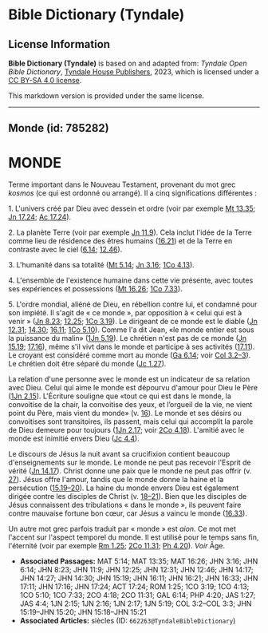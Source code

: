 # Bible Dictionary (Tyndale)

## License Information

**Bible Dictionary (Tyndale)** is based on and adapted from: _Tyndale Open Bible Dictionary_, [Tyndale House Publishers](https://tyndaleopenresources.com/), 2023, which is licensed under a [CC BY-SA 4.0 license](https://creativecommons.org/licenses/by-sa/4.0/legalcode.en).

This markdown version is provided under the same license.



--------------------------------

## Monde (id: 785282)

MONDE
=====

Terme important dans le Nouveau Testament, provenant du mot grec *kosmos* (ce qui est ordonné ou arrangé). Il a cinq significations différentes :

1\. L'univers créé par Dieu avec dessein et ordre (voir par exemple [Mt 13\.35](https://ref.ly/Matt13:35); [Jn 17\.24](https://ref.ly/John17:24); [Ac 17\.24](https://ref.ly/Acts17:24)).

2\. La planète Terre (voir par exemple [Jn 11\.9](https://ref.ly/John11:9)). Cela inclut l'idée de la Terre comme lieu de résidence des êtres humains ([16\.21](https://ref.ly/John16:21)) et de la Terre en contraste avec le ciel ([6\.14](https://ref.ly/John6:14); [12\.46](https://ref.ly/John12:46)).

3\. L'humanité dans sa totalité ([Mt 5\.14](https://ref.ly/Matt5:14); [Jn 3\.16](https://ref.ly/John3:16); [1Co 4\.13](https://ref.ly/1Cor4:13)).

4\. L'ensemble de l'existence humaine dans cette vie présente, avec toutes ses expériences et possessions ([Mt 16\.26](https://ref.ly/Matt16:26); [1Co 7\.33](https://ref.ly/1Cor7:33)).

5\. L'ordre mondial, aliéné de Dieu, en rébellion contre lui, et condamné pour son impiété. Il s'agit de « ce monde », par opposition à « celui qui est à venir » ([Jn 8\.23](https://ref.ly/John8:23); [12\.25](https://ref.ly/John12:25); [1Co 3\.19](https://ref.ly/1Cor3:19)). Le dirigeant de ce monde est le diable ([Jn 12\.31](https://ref.ly/John12:31); [14\.30](https://ref.ly/John14:30); [16\.11](https://ref.ly/John16:11); [1Co 5\.10](https://ref.ly/1Cor5:10)). Comme l'a dit Jean, «le monde entier est sous la puissance du malin» ([1Jn 5\.19](https://ref.ly/1John5:19)). Le chrétien n'est pas de ce monde ([Jn 15\.19](https://ref.ly/John15:19); [17\.16](https://ref.ly/John17:16)), même s'il vivt dans le monde et participe à ses activités ([17\.11](https://ref.ly/John17:11)). Le croyant est considéré comme mort au monde ([Ga 6\.14](https://ref.ly/Gal6:14); voir [Col 3\.2–3](https://ref.ly/Col3:2-Col3:3)). Le chrétien doit être séparé du monde ([Jc 1\.27](https://ref.ly/Jas1:27)).

La relation d'une personne avec le monde est un indicateur de sa relation avec Dieu. Celui qui aime le monde est dépourvu d'amour pour Dieu le Père ([1Jn 2\.15](https://ref.ly/1John2:15)). L'Écriture souligne que «tout ce qui est dans le monde, la convoitise de la chair, la convoitise des yeux, et l’orgueil de la vie, ne vient point du Père, mais vient du monde» (v. [16](https://ref.ly/1John2:16)). Le monde et ses désirs ou convoitises sont transitoires, ils passent, mais celui qui accomplit la parole de Dieu demeure pour toujours ([1Jn 2\.17](https://ref.ly/1John2:17); voir [2Co 4\.18](https://ref.ly/2Cor4:18)). L'amitié avec le monde est inimitié envers Dieu ([Jc 4\.4](https://ref.ly/Jas4:4)).

Le discours de Jésus la nuit avant sa crucifixion contient beaucoup d'enseignements sur le monde. Le monde ne peut pas recevoir l'Esprit de vérité ([Jn 14\.17](https://ref.ly/John14:17)). Christ donne une paix que le monde ne peut pas offrir (v. [27](https://ref.ly/John14:27)). Jésus offre l'amour, tandis que le monde donne la haine et la persécution ([15\.19–20](https://ref.ly/John15:19-John15:20)). La haine du monde envers Dieu est également dirigée contre les disciples de Christ (v. [18–21](https://ref.ly/John15:18-John15:21)). Bien que les disciples de Jésus connaissent des tribulations « dans le monde », ils peuvent faire contre mauvaise fortune bon cœur, car Jésus a vaincu le monde ([16\.33](https://ref.ly/John16:33)).

Un autre mot grec parfois traduit par « monde » est *aion.* Ce mot met l'accent sur l'aspect temporel du monde. Il est utilisé pour le temps sans fin, l'éternité (voir par exemple [Rm 1\.25](https://ref.ly/Rom1:25); [2Co 11\.31](https://ref.ly/2Cor11:31); [Ph 4\.20](https://ref.ly/Phil4:20)). *Voir* Âge.

* **Associated Passages:** MAT 5:14; MAT 13:35; MAT 16:26; JHN 3:16; JHN 6:14; JHN 8:23; JHN 11:9; JHN 12:25; JHN 12:31; JHN 12:46; JHN 14:17; JHN 14:27; JHN 14:30; JHN 15:19; JHN 16:11; JHN 16:21; JHN 16:33; JHN 17:11; JHN 17:16; JHN 17:24; ACT 17:24; ROM 1:25; 1CO 3:19; 1CO 4:13; 1CO 5:10; 1CO 7:33; 2CO 4:18; 2CO 11:31; GAL 6:14; PHP 4:20; JAS 1:27; JAS 4:4; 1JN 2:15; 1JN 2:16; 1JN 2:17; 1JN 5:19; COL 3:2–COL 3:3; JHN 15:19–JHN 15:20; JHN 15:18–JHN 15:21
* **Associated Articles:** siècles (ID: `662263@TyndaleBibleDictionary`)

